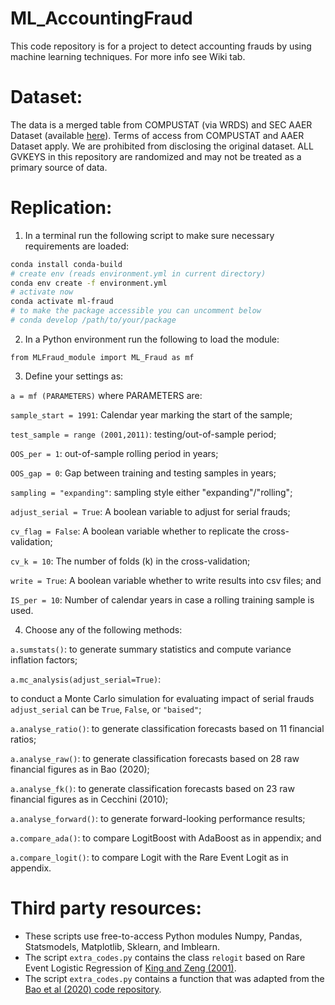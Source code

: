 # ML_AccountingFraud

This code repository is for a project to detect accounting frauds by using machine learning techniques. For more info see Wiki tab. 


# Dataset:

The data is a merged table from COMPUSTAT (via WRDS) and SEC AAER Dataset (available [here](https://sites.google.com/usc.edu/aaerdataset/home)). Terms of access from COMPUSTAT and AAER Dataset apply. We are prohibited from disclosing the original dataset. ALL GVKEYS in this repository are randomized and may not be treated as a primary source of data.

# Replication:

1) In a terminal run the following script to make sure necessary requirements are loaded:

```bash
conda install conda-build
# create env (reads environment.yml in current directory)
conda env create -f environment.yml
# activate now
conda activate ml-fraud
# to make the package accessible you can uncomment below
# conda develop /path/to/your/package
```

2) In a Python environment run the following to load the module:

  `from MLFraud_module import ML_Fraud as mf`

3) Define your settings as:

  `a = mf (PARAMETERS)` where PARAMETERS are:

  `sample_start = 1991`: Calendar year marking the start of the sample;

  `test_sample = range (2001,2011)`: testing/out-of-sample period;

  `OOS_per = 1`: out-of-sample rolling period in years;

  `OOS_gap = 0`: Gap between training and testing samples in years;

  `sampling = "expanding"`: sampling style either "expanding"/"rolling";

  `adjust_serial = True`: A boolean variable to adjust for serial frauds;

  `cv_flag = False`: A boolean variable whether to replicate the cross-validation;

  `cv_k = 10`: The number of folds (k) in the cross-validation;

  `write = True`: A boolean variable whether to write results into csv files; and

  `IS_per = 10`: Number of calendar years in case a rolling training sample is used.

4) Choose any of the following methods:

  `a.sumstats()`: to generate summary statistics and compute variance inflation factors;
  
  `a.mc_analysis(adjust_serial=True)`: 
  
  to conduct a Monte Carlo simulation for evaluating impact of serial frauds
  `adjust_serial` can be `True`, `False`, or `"baised"`;
  
  `a.analyse_ratio()`: to generate classification forecasts based on 11 financial ratios;
  
  `a.analyse_raw()`: to generate classification forecasts based on 28 raw financial figures as in Bao (2020);
  
  `a.analyse_fk()`: to generate classification forecasts based on 23 raw financial figures as in Cecchini (2010);
  
  `a.analyse_forward()`: to generate forward-looking performance results;
  
  `a.compare_ada()`: to compare LogitBoost with AdaBoost as in appendix; and
  
  `a.compare_logit()`: to compare Logit with the Rare Event Logit as in appendix.

# Third party resources:
* These scripts use free-to-access Python modules Numpy, Pandas, Statsmodels, Matplotlib, Sklearn, and Imblearn. 
* The script `extra_codes.py` contains the class `relogit` based on Rare Event Logistic Regression of [King and Zeng (2001)](https://gking.harvard.edu/files/abs/0s-abs.shtml).
* The script `extra_codes.py` contains a function that was adapted from the [Bao et al (2020) code repository](https://github.com/JarFraud/FraudDetection).
